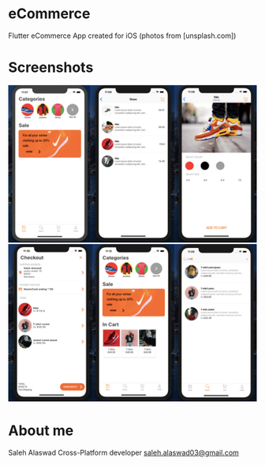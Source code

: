 # eCommerce

Flutter eCommerce App created for iOS
(photos from [unsplash.com])

# Screenshots

![](screenshots/scr1.jpg)![](screenshots/scr2.jpg)

# About me

Saleh Alaswad
Cross-Platform developer
saleh.alaswad03@gmail.com
